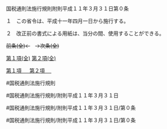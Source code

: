 国税通則法施行規則附則平成１１年３月３１日第０条

１　この省令は、平成十一年四月一日から施行する。

２　改正前の書式による用紙は、当分の間、使用することができる。

~~前条(全)←~~　~~→次条(全)~~

[第１項(全)](国税通則法施行規則附則平成１１年３月３１日第０条第１項_.md)  [第２項(全)](国税通則法施行規則附則平成１１年３月３１日第０条第２項_.md)  

[第１項 　 ](国税通則法施行規則附則平成１１年３月３１日第０条第１項.md)  [第２項 　 ](国税通則法施行規則附則平成１１年３月３１日第０条第２項.md)  

#国税通則法施行規則

#国税通則法施行規則/附則平成１１年３月３１日

#国税通則法施行規則/附則平成１１年３月３１日/第０条

#国税通則法施行規則/附則平成１１年３月３１日/第０条

